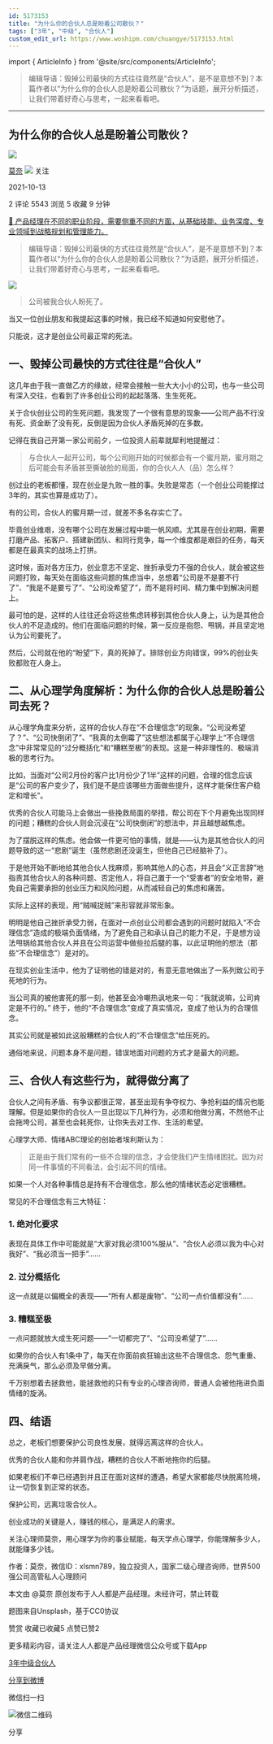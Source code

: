 ```yaml
---
id: 5173153
title: "为什么你的合伙人总是盼着公司散伙？"
tags: ["3年", "中级", "合伙人"]
custom_edit_url: https://www.woshipm.com/chuangye/5173153.html
---
```

import { ArticleInfo } from '@site/src/components/ArticleInfo';

<ArticleInfo
    author="莫奈"
    authorLink="https://www.woshipm.com/u/897934"
    published="2021-10-13"
    views={5543}
    comments={2}
    collects={5}
/>

> 编辑导语：毁掉公司最快的方式往往竟然是“合伙人”，是不是意想不到？本篇作者以“为什么你的合伙人总是盼着公司散伙？”为话题，展开分析描述，让我们带着好奇心与思考，一起来看看吧。

---

## 为什么你的合伙人总是盼着公司散伙？

[![](https://image.woshipm.com/wp-files/2019/06/zXyv42934f8ZOokrFkky.jpg!/both/72x72)](https://www.woshipm.com/u/897934)

[莫奈](https://www.woshipm.com/u/897934) ![](https://static.woshipm.com/tag/1101_1@2x.png) 关注

2021-10-13

2 评论 5543 浏览 5 收藏 9 分钟

[🔗 产品经理在不同的职业阶段，需要侧重不同的方面，从基础技能、业务深度、专业领域到战略规划和管理能力。](https://ke.qidianla.com/courses/90pm)

> 编辑导语：毁掉公司最快的方式往往竟然是“合伙人”，是不是意想不到？本篇作者以“为什么你的合伙人总是盼着公司散伙？”为话题，展开分析描述，让我们带着好奇心与思考，一起来看看吧。

![](https://image.woshipm.com/wp-files/2021/10/Cu35qB3ZRv7jQBHSeGZC.jpg)

> 公司被我合伙人盼死了。

当又一位创业朋友和我提起这事的时候，我已经不知道如何安慰他了。

只能说，这才是创业公司最正常的死法。

## 一、毁掉公司最快的方式往往是“合伙人”

这几年由于我一直做乙方的缘故，经常会接触一些大大小小的公司，也与一些公司有深入交往，也看到了许多创业公司的起起落落、生生死死。

关于合伙创业公司的生死问题，我发现了一个很有意思的现象——公司产品不行没有死、资金断了没有死，反倒是因为合伙人矛盾死掉的在多数。

记得在我自己开第一家公司前夕，一位投资人前辈就犀利地提醒过：

> 与合伙人一起开公司，每个公司刚开始的时候都会有一个蜜月期，蜜月期之后可能会有矛盾甚至撕破脸的局面，你的合伙人人（品）怎么样？

创过业的老板都懂，现在创业是九败一胜的事。失败是常态（一个创业公司能撑过3年的，其实也算是成功了）。

有的公司，合伙人的蜜月期一过，就差不多名存实亡了。

毕竟创业维艰，没有哪个公司在发展过程中能一帆风顺。尤其是在创业初期，需要打磨产品、拓客户、搭建新团队、和同行竞争，每一个维度都是艰巨的任务，每天都是在最真实的战场上打拼。

这时候，面对各方压力，创业意志不坚定、挫折承受力不强的合伙人，就会被这些问题打败，每天处在面临这些问题的焦虑当中，总想着“公司是不是要不行了”、“我是不是要亏了”、“公司没希望了”，而不是将时间、精力集中到解决问题上。

最可怕的是，这样的人往往还会将这些焦虑转移到其他合伙人身上，认为是其他合伙人的不足造成的。他们在面临问题的时候，第一反应是抱怨、甩锅，并且坚定地认为公司要死了。

然后，公司就在他的“盼望”下，真的死掉了。排除创业方向错误，99%的创业失败都败在人身上。

## 二、从心理学角度解析：为什么你的合伙人总是盼着公司去死？

从心理学角度来分析，这样的合伙人存在“不合理信念”的现象。“公司没希望了？”、“公司快倒闭了”、“我真的太倒霉了”这些想法都属于心理学上“不合理信念”中非常常见的“过分概括化”和“糟糕至极”的表现。这是一种非理性的、极端消极的思考行为。

比如，当面对“公司2月份的客户比1月份少了1半”这样的问题，合理的信念应该是“公司的客户变少了，我们是不是应该哪些方面做些提升，这样才能保住客户稳定和增长”。

优秀的合伙人可能马上会做出一些挽救局面的举措，帮公司在下个月避免出现同样的问题；糟糕的合伙人则会沉浸在“公司快倒闭”的想法中，并且越想越焦虑。

为了摆脱这样的焦虑。他会做一件更可怕的事情，就是——认为是其他合伙人的问题导致的这一“悲剧”诞生（虽然悲剧还没诞生，但他自己已经脑补了）。

于是他开始不断地给其他合伙人找麻烦，影响其他人的心态，并且会“义正言辞”地指责其他合伙人的各种问题、否定他人，将自己置于一个“受害者”的安全地带，避免自己需要承担的创业压力和风险问题，从而减轻自己的焦虑和痛苦。

实际上这样的表现，用“贼喊捉贼”来形容就非常形象。

明明是他自己挫折承受力弱，在面对一点创业公司都会遇到的问题时就陷入“不合理信念”造成的极端负面情绪，为了避免自己和承认自己的能力不足，于是想方设法甩锅给其他合伙人并且在公司运营中做些拉后腿的事，以此证明他的想法（那些“不合理信念”）是对的。

在现实创业生活中，他为了证明他的错是对的，有意无意地做出了一系列致公司于死地的行为。

当公司真的被他害死的那一刻，他甚至会冷嘲热讽地来一句：“我就说嘛，公司肯定是不行的。” 终于，他的“不合理信念”变成了真实情况，变成了他认为的合理信念。

其实公司就是被如此这般糟糕的合伙人的“不合理信念”给压死的。

通俗地来说，问题本身不是问题，错误地面对问题的方式才是最大的问题。

## 三、合伙人有这些行为，就得做分离了

合伙人之间有矛盾、有争议都很正常，甚至出现有争夺权力、争抢利益的情况也能理解。但是如果你的合伙人一旦出现以下几种行为，必须和他做分离，不然他不止会拖垮公司，甚至也会耗死你，让你失去对工作、生活的希望。

心理学大师、情绪ABC理论的创始者埃利斯认为：

> 正是由于我们常有的一些不合理的信念，才会使我们产生情绪困扰。因为对同一件事情的不同看法，会引起不同的情绪。

如果一个人对各种事情总是持有不合理信念，那么他的情绪状态必定很糟糕。

常见的不合理信念有三大特征：

### 1\. 绝对化要求

表现在具体工作中可能就是“大家对我必须100%服从”、“合伙人必须以我为中心对我好”、“我必须当一把手”……

### 2\. 过分概括化

这一点就是以偏概全的表现——“所有人都是废物”、“公司一点价值都没有”……

### 3\. 糟糕至极

一点问题就放大成生死问题——“一切都完了”、“公司没希望了”……

如果你的合伙人有1条中了，每天在你面前疯狂输出这些不合理信念、怨气重重、充满戾气，那么必须及早做分离。

千万别想着去拯救他，能拯救他的只有专业的心理咨询师，普通人会被他拖进负面情绪的旋涡。

## 四、结语

总之，老板们想要保护公司良性发展，就得远离这样的合伙人。

优秀的合伙人能和你并肩作战，糟糕的合伙人不断地拖你的后腿。

如果老板们不幸已经遇到并且正在面对这样的遭遇，希望大家都能尽快脱离险境，让一切恢复到正常的状态。

保护公司，远离垃圾合伙人。

创业成功的关键是人，赚钱的核心，是满足人的需求。

关注心理师莫奈，用心理学为你的事业赋能，每天学点心理学，你能理解多少人，就能赚多少钱。

作者：莫奈，微信ID：xlsmn789，独立投资人，国家二级心理咨询师，世界500强公司高管私人心理顾问

本文由 @莫奈 原创发布于人人都是产品经理。未经许可，禁止转载

题图来自Unsplash，基于CC0协议

赞赏 收藏已收藏5 点赞已赞2

更多精彩内容，请关注人人都是产品经理微信公众号或下载App

[3年](https://www.woshipm.com/tag/3%e5%b9%b4)[中级](https://www.woshipm.com/tag/%e4%b8%ad%e7%ba%a7)[合伙人](https://www.woshipm.com/tag/%e5%90%88%e4%bc%99%e4%ba%ba)

[分享到微博](https://service.weibo.com/share/share.php?appkey=2775287854&title=为什么你的合伙人总是盼着公司散伙？&url=https://www.woshipm.com/chuangye/5173153.html&pic=https://image.woshipm.com/wp-files/2021/10/Cu35qB3ZRv7jQBHSeGZC.jpg)

微信扫一扫

![微信二维码](https://api.pwmqr.com/qrcode/create/?url=https://www.woshipm.com/chuangye/5173153.html)

分享